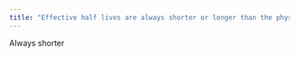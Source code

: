 ```yaml
---
title: "Effective half lives are always shorter or longer than the physical or biologic half life?"
---
```

Always shorter


